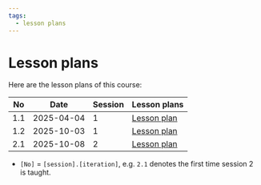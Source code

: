 ```yaml
---
tags:
  - lesson plans
---
```


# Lesson plans

Here are the lesson plans of this course:

No |Date      |Session|Lesson plans
---|----------|-------|---------------------------------
1.1|2025-04-04|1      |[Lesson plan](20250404/README.md)
1.2|2025-10-03|1      |[Lesson plan](20251003/README.md)
2.1|2025-10-08|2      |[Lesson plan](20251008/README.md)

- `[No]` = `[session].[iteration]`, e.g. `2.1` denotes the first time
  session 2 is taught.
